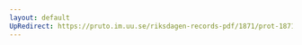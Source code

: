 ```yaml
---
layout: default
UpRedirect: https://pruto.im.uu.se/riksdagen-records-pdf/1871/prot-1871--fk--519/prot-1871--fk--519_001.pdf
---
```


